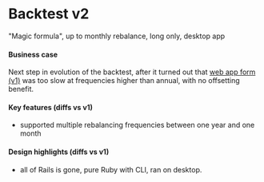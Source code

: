 # Backtest v2
"Magic formula", up to monthly rebalance, long only, desktop app


#### Business case

Next step in evolution of the backtest, after it turned out that [web app form (v1)](https://github.com/Tim-K-DFW/vultures) was too slow at frequencies higher than annual, with no offsetting benefit.

#### Key features (diffs vs v1)

- supported multiple rebalancing frequencies between one year and one month

#### Design highlights (diffs vs v1)

- all of Rails is gone, pure Ruby with CLI, ran on desktop.

